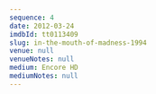 ```yaml
---
sequence: 4
date: 2012-03-24
imdbId: tt0113409
slug: in-the-mouth-of-madness-1994
venue: null
venueNotes: null
medium: Encore HD
mediumNotes: null
---
```


